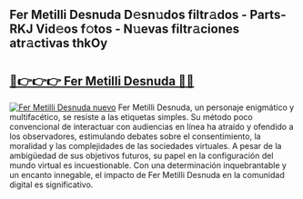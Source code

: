 ## Fer Metilli Desnuda D𝚎sn𝚞dos filtr𝚊dos - Parts-RKJ Vid𝚎os f𝚘tos - N𝚞evas filtr𝚊ciones atr𝚊ctivas thkOy

# <h2><a href="http://mbblkz4.tromn.icu/?c=Fer+Metilli+Desnuda">🔗👉👉👉 Fer Metilli Desnuda 🔗🔗</a></h2>

[![Fer Metilli Desnuda nuevo](https://i.imgur.com/pEAQMta.gif)](http://mbblkz4.tromn.icu/?c=Fer+Metilli+Desnuda)
Fer Metilli Desnuda, un personaje enigmático y multifacético, se resiste a las etiquetas simples. Su método poco convencional de interactuar con audiencias en línea ha atraído y ofendido a los observadores, estimulando debates sobre el consentimiento, la moralidad y las complejidades de las sociedades virtuales. A pesar de la ambigüedad de sus objetivos futuros, su papel en la configuración del mundo virtual es incuestionable. Con una determinación inquebrantable y un encanto innegable, el impacto de Fer Metilli Desnuda en la comunidad digital es significativo.
